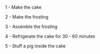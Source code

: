 1 - Make the cake

2 - Make the frosting

3 - Assemble the frosting

4 - Refrigerate the cake for 30 - 60 minutes

5 - Stuff a pig inside the cake
